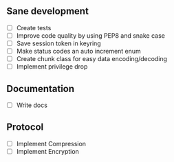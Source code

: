 ## Sane development
- [ ] Create tests
- [ ] Improve code quality by using PEP8 and snake case
- [ ] Save session token in keyring
- [ ] Make status codes an auto increment enum
- [ ] Create chunk class for easy data encoding/decoding
- [ ] Implement privilege drop

## Documentation
- [ ] Write docs

## Protocol
- [ ] Implement Compression
- [ ] Implement Encryption
